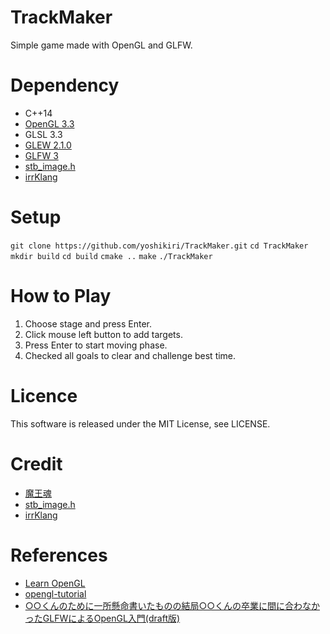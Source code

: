 # TrackMaker
Simple game made with OpenGL and GLFW.

# Dependency
- C++14
- [OpenGL 3.3](https://www.opengl.org/)
- GLSL 3.3
- [GLEW 2.1.0](http://glew.sourceforge.net/)
- [GLFW 3](https://www.glfw.org/)
- [stb_image.h](https://github.com/nothings/stb.git)
- [irrKlang](https://www.ambiera.com/irrklang/)

# Setup
`git clone https://github.com/yoshikiri/TrackMaker.git`
`cd TrackMaker`
`mkdir build`
`cd build`
`cmake ..`
`make`
`./TrackMaker`

# How to Play
1. Choose stage and press Enter.
1. Click mouse left button to add targets.
1. Press Enter to start moving phase.
1. Checked all goals to clear and challenge best time.

# Licence
This software is released under the MIT License, see LICENSE.

# Credit
- [魔王魂](https://maoudamashii.jokersounds.com/music_rule.html)
- [stb_image.h](https://github.com/nothings/stb.git)
- [irrKlang](https://www.ambiera.com/irrklang/)

# References
- [Learn OpenGL](https://learnopengl.com/)
- [opengl-tutorial](http://www.opengl-tutorial.org/)
- [○○くんのために一所懸命書いたものの結局○○くんの卒業に間に合わなかったGLFWによるOpenGL入門(draft版)](http://marina.sys.wakayama-u.ac.jp/~tokoi/GLFWdraft.pdf)
